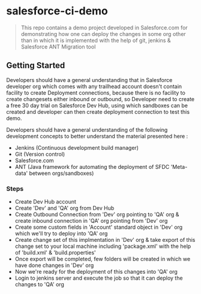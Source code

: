 # salesforce-ci-demo #
> This repo contains a demo project developed in Salesforce.com for demonstrating how one can deploy the changes 
> in some org other than in which it is implemented with the help of git, jenkins & Salesforce ANT Migration tool

## Getting Started ##
Developers should have a general understanding that in Salesforce developer org which comes with any trailhead account
doesn't contain facility to create Deployment connections, because there is no facility to create changesets either
inbound or outbound, so Developer need to create a free 30 day trial on Salesforce Dev Hub, using which sandboxes can be 
created and developer can then create deployment connection to test this demo.

Developers should have a general understanding of the following development concepts to better understand the material
presented here :
+ Jenkins (Continuous development build manager)
+ Git (Version control)
+ Salesforce.com
+ ANT (Java framework for automating the deployment of SFDC 'Meta-data' between orgs/sandboxes)

### Steps ###
+ Create Dev Hub account
+ Create 'Dev' and 'QA' org from Dev Hub
+ Create Outbound Connection from 'Dev' org pointing to 'QA' org & create inbound connection in 'QA' org pointing from 'Dev' org
+ Create some custom fields in 'Account' standard object in 'Dev' org which we'll try to deploy into 'QA' org
+ Create change set of this implmentation in 'Dev' org & take export of this change set to your local machine including 'package.xml' with the help of 'build.xml' & 'build.properties'
+ Once export will be completed, few folders will be created in which we have done changes in 'Dev' org
+ Now we're ready for the deployment of this changes into 'QA' org 
+ Login to jenkins server and execute the job so that it can deploy the changes to 'QA' org


